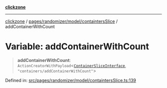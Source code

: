 [**clickzone**](../../../../../README.md)

***

[clickzone](../../../../../README.md) / [pages/randomizer/model/containtersSlice](../README.md) / addContainerWithCount

# Variable: addContainerWithCount

> **addContainerWithCount**: `ActionCreatorWithPayload`\<[`ContainerSliceInterface`](../../../../../shared/types/interfaces/ContainerSliceInterface.md), `"containers/addContainerWithCount"`\>

Defined in: [src/pages/randomizer/model/containtersSlice.ts:139](https://github.com/MaximBri/ClickZone/blob/20f3f0d061a7c50a96ed5bba64acbc325a456072/client/src/pages/randomizer/model/containtersSlice.ts#L139)
